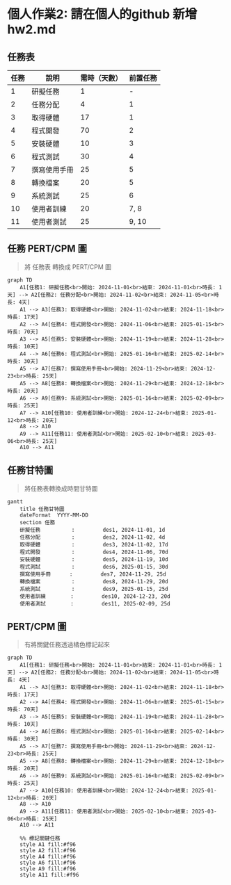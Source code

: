 # 個人作業2: 請在個人的github 新增hw2.md
## 任務表
| 任務 | 說明 | 需時（天數） | 前置任務 |
| -------- | -------- | -------- | -------- |
| 1 | 研擬任務  | 1 | - |
| 2 | 任務分配  | 4 | 1 |
| 3 | 取得硬體  | 17 | 1 |
| 4 | 程式開發  | 70 | 2 |
| 5 | 安裝硬體  | 10 | 3 |
| 6 | 程式測試  | 30 | 4 |
| 7 | 撰寫使用手冊  | 25 | 5 |
| 8 | 轉換檔案  | 20 | 5 |
| 9 | 系統測試  | 25 | 6 |
| 10 | 使用者訓練  | 20 | 7, 8 |
| 11 | 使用者測試  | 25 | 9, 10 |


## 任務 PERT/CPM 圖
> 將 任務表 轉換成 PERT/CPM 圖
``` mermaid
graph TD
    A1[任務1: 研擬任務<br>開始: 2024-11-01<br>結束: 2024-11-01<br>時長: 1天] --> A2[任務2: 任務分配<br>開始: 2024-11-02<br>結束: 2024-11-05<br>時長: 4天]
    A1 --> A3[任務3: 取得硬體<br>開始: 2024-11-02<br>結束: 2024-11-18<br>時長: 17天]
    A2 --> A4[任務4: 程式開發<br>開始: 2024-11-06<br>結束: 2025-01-15<br>時長: 70天]
    A3 --> A5[任務5: 安裝硬體<br>開始: 2024-11-19<br>結束: 2024-11-28<br>時長: 10天]
    A4 --> A6[任務6: 程式測試<br>開始: 2025-01-16<br>結束: 2025-02-14<br>時長: 30天]
    A5 --> A7[任務7: 撰寫使用手冊<br>開始: 2024-11-29<br>結束: 2024-12-23<br>時長: 25天]
    A5 --> A8[任務8: 轉換檔案<br>開始: 2024-11-29<br>結束: 2024-12-18<br>時長: 20天]
    A6 --> A9[任務9: 系統測試<br>開始: 2025-01-16<br>結束: 2025-02-09<br>時長: 25天]
    A7 --> A10[任務10: 使用者訓練<br>開始: 2024-12-24<br>結束: 2025-01-12<br>時長: 20天]
    A8 --> A10
    A9 --> A11[任務11: 使用者測試<br>開始: 2025-02-10<br>結束: 2025-03-06<br>時長: 25天]
    A10 --> A11
```

## 任務甘特圖
> 將任務表轉換成時間甘特圖
``` mermaid
gantt
    title 任務甘特圖
    dateFormat  YYYY-MM-DD
    section 任務
    研擬任務          :         des1, 2024-11-01, 1d
    任務分配          :         des2, 2024-11-02, 4d
    取得硬體          :         des3, 2024-11-02, 17d
    程式開發          :         des4, 2024-11-06, 70d
    安裝硬體          :         des5, 2024-11-19, 10d
    程式測試          :         des6, 2025-01-15, 30d
    撰寫使用手冊      :         des7, 2024-11-29, 25d
    轉換檔案          :         des8, 2024-11-29, 20d
    系統測試          :         des9, 2025-01-15, 25d
    使用者訓練        :         des10, 2024-12-23, 20d
    使用者測試        :         des11, 2025-02-09, 25d
```

## PERT/CPM 圖 
> 有將關鍵任務透過橘色標記起來
```mermaid
graph TD
    A1[任務1: 研擬任務<br>開始: 2024-11-01<br>結束: 2024-11-01<br>時長: 1天] --> A2[任務2: 任務分配<br>開始: 2024-11-02<br>結束: 2024-11-05<br>時長: 4天]
    A1 --> A3[任務3: 取得硬體<br>開始: 2024-11-02<br>結束: 2024-11-18<br>時長: 17天]
    A2 --> A4[任務4: 程式開發<br>開始: 2024-11-06<br>結束: 2025-01-15<br>時長: 70天]
    A3 --> A5[任務5: 安裝硬體<br>開始: 2024-11-19<br>結束: 2024-11-28<br>時長: 10天]
    A4 --> A6[任務6: 程式測試<br>開始: 2025-01-16<br>結束: 2025-02-14<br>時長: 30天]
    A5 --> A7[任務7: 撰寫使用手冊<br>開始: 2024-11-29<br>結束: 2024-12-23<br>時長: 25天]
    A5 --> A8[任務8: 轉換檔案<br>開始: 2024-11-29<br>結束: 2024-12-18<br>時長: 20天]
    A6 --> A9[任務9: 系統測試<br>開始: 2025-01-16<br>結束: 2025-02-09<br>時長: 25天]
    A7 --> A10[任務10: 使用者訓練<br>開始: 2024-12-24<br>結束: 2025-01-12<br>時長: 20天]
    A8 --> A10
    A9 --> A11[任務11: 使用者測試<br>開始: 2025-02-10<br>結束: 2025-03-06<br>時長: 25天]
    A10 --> A11
    
    %% 標記關鍵任務
    style A1 fill:#f96
    style A2 fill:#f96
    style A4 fill:#f96
    style A6 fill:#f96
    style A9 fill:#f96
    style A11 fill:#f96

```
